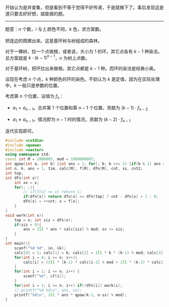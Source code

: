 开始认为是并查集，但是看到不等于觉得不好传递，于是就搁下了。事后发现这是道只要去好好想，就能做的题。

-----------

题意：$n$ 个数，$i$ 与 $f_i$ 颜色不同，$k$ 色，求方案数。

把连边的图建出来。这是基环树与树组成的森林。

对于一棵树，拉一个点做根，或者说，大小为 $1$ 的环。其它点各有 $k-1$ 种染法。总方案就是 $k \cdot (k-1)^{n-1}$，$n$ 为树上点数。

对于基环树，把环拉出来做根。其它点都是 $k-1$ 种。而环的染法是经典小奥。

设现在考虑 $n$ 个点，$k$ 种颜色的环的染色。不妨认为 $k$ 是定值，因为在实际处理中，$k$ 一般只是参数的位置。

考虑第 $n$ 个位置，设值为 $f_n$：

- $a_1=a_{n-1}$。合并第 $1$ 个位置和第 $n-1$ 个位置，贡献为 $(k-1) \cdot f_{n-2}$

- $a_1 \neq a_{n-1}$。情况即为 $n-1$ 时的情况，贡献为 $(k-2) \cdot f_{n-1}$

迭代实现即可。

```cpp
#include <cstdio>
#include <queue>
#include <vector>
using namespace std;
const int M = 1000005, mod = 1000000007;
int qpow(int a, int b) {int ans = 1; for(; b; b >>= 1) {if(b & 1) ans = 1ll * ans * a % mod; a = 1ll * a * a % mod;} return ans;}
int n, k, ans = 1, tim, calc[M], f[M], dfn[M], cnt, ss, cnt2;
int top;
int dfs(int x){
    int xx = x;
    for(; ;){
        // if(f[x] == x) return 1;
        if(dfn[x]) return dfn[x] >= dfn[top] ? cnt - dfn[x] + 1 : 0;
        dfn[x] = ++cnt; x = f[x]; 
    }
}
void work(int x){
    top = x; int siz = dfs(x);
    if(siz > 0){
        ans = 1ll * ans * calc[siz] % mod; ss += siz;
    } 
}
int main(){
    scanf("%d %d", &n, &k);
    calc[0] = 1; calc[1] = k; calc[2] = 1ll * k * (k-1) % mod; calc[3] = 1ll * k * (k-1) * (k-2) % mod;
    for(int i = 4; i <= n; i++){
        calc[i] = (1ll * (k-1) * calc[i-2] % mod + 1ll * (k-2) * calc[i-1] % mod) % mod;  
    }
    for(int i = 1; i <= n; i++) {
        scanf("%d", &f[i]);
    }
    for(int i = 1; i <= n; i++) if(!dfn[i]) work(i);
    // printf("%d %d\n", ans, ss);
    printf("%d\n", 1ll * ans * qpow(k-1, n-ss) % mod);
}
```